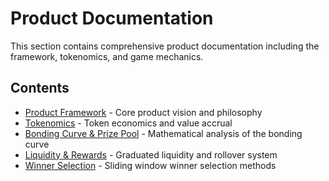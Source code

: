 # Product Documentation

This section contains comprehensive product documentation including the framework, tokenomics, and game mechanics.

## Contents

- [Product Framework](framework.md) - Core product vision and philosophy
- [Tokenomics](tokenomics.md) - Token economics and value accrual
- [Bonding Curve & Prize Pool](bonding-curve.md) - Mathematical analysis of the bonding curve
- [Liquidity & Rewards](liquidity-rewards.md) - Graduated liquidity and rollover system
- [Winner Selection](winner-selection.md) - Sliding window winner selection methods
